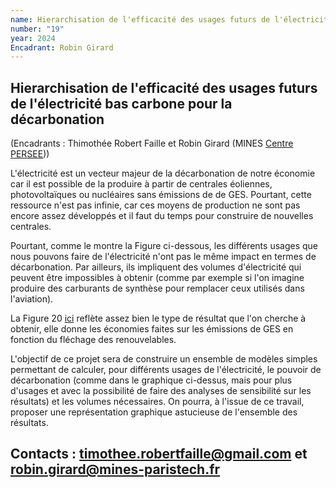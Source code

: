 ```yaml
---
name: Hierarchisation de l'efficacité des usages futurs de l'électricité bas carbone pour la décarbonation
number: "19"
year: 2024
Encadrant: Robin Girard
---
```

## Hierarchisation de l'efficacité des usages futurs de l'électricité bas carbone pour la décarbonation

(Encadrants : Thimothée Robert Faille et Robin Girard (MINES [Centre PERSEE](https://www.minesparis.psl.eu/recherche/18-centres-de-recherche-5-domaines-disciplinaires/energetiques-et-procedes/le-centre-persee/)))

L'électricité est un vecteur majeur de la décarbonation de notre
économie car il est possible de la produire à partir de centrales
éoliennes, photovoltaïques ou nucléaires sans émissions de de GES.
Pourtant, cette ressource n'est pas infinie, car ces moyens de
production ne sont pas encore assez développés et il faut du temps pour
construire de nouvelles centrales.

Pourtant, comme le montre la Figure ci-dessous, les différents usages
que nous pouvons faire de l'électricité n'ont pas le même impact en
termes de décarbonation. Par ailleurs, ils impliquent des volumes
d'électricité qui peuvent être impossibles à obtenir (comme par exemple
si l'on imagine produire des carburants de synthèse pour remplacer ceux
utilisés dans l'aviation).

La Figure 20 [ici](https://www.agora-energiewende.org/publications/breaking-free-from-fossil-gas#charts) reflète assez bien le type de résultat que l'on cherche à obtenir, elle donne les économies faites sur les émissions de GES en fonction du
fléchage des renouvelables.

L'objectif de ce projet sera de construire un ensemble de modèles
simples permettant de calculer, pour différents usages de l'électricité,
le pouvoir de décarbonation (comme dans le graphique ci-dessus, mais
pour plus d'usages et avec la possibilité de faire des analyses de
sensibilité sur les résultats) et les volumes nécessaires. On pourra, à
l'issue de ce travail, proposer une représentation graphique astucieuse
de l'ensemble des résultats.

## Contacts : timothee.robertfaille@gmail.com et robin.girard@mines-paristech.fr
